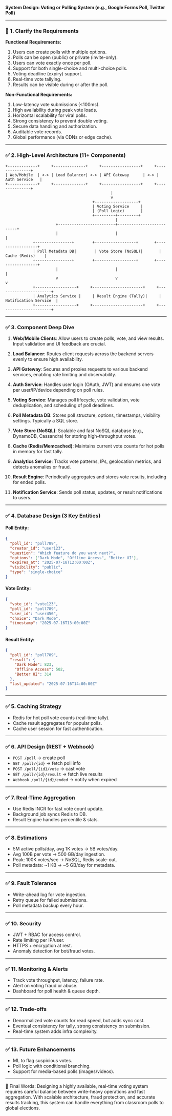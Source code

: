 **System Design: Voting or Polling System (e.g., Google Forms Poll, Twitter Poll)**

---

### 📅 1. Clarify the Requirements

**Functional Requirements:**

1. Users can create polls with multiple options.
2. Polls can be open (public) or private (invite-only).
3. Users can vote exactly once per poll.
4. Support for both single-choice and multi-choice polls.
5. Voting deadline (expiry) support.
6. Real-time vote tallying.
7. Results can be visible during or after the poll.

**Non-Functional Requirements:**

1. Low-latency vote submissions (<100ms).
2. High availability during peak vote loads.
3. Horizontal scalability for viral polls.
4. Strong consistency to prevent double voting.
5. Secure data handling and authorization.
6. Auditable vote records.
7. Global performance (via CDNs or edge cache).

---

### ✅ 2. High-Level Architecture (11+ Components)

```
+-------------+     +--------------+     +-----------------+     +---------------+
| Web/Mobile  | <-> | Load Balancer| <-> | API Gateway      | <-> | Auth Service   |
+-------------+     +--------------+     +-----------------+     +---------------+
                                              |
                                              v
                                      +-------------------+
                                      | Voting Service     |
                                      | (Poll Logic)       |
                                      +---------+---------+
                                                |
                      +-------------------------+--------------------------+
                      |                         |                          |
            +----------------+        +------------------+       +------------------+
            | Poll Metadata DB|        | Vote Store (NoSQL)|       | Cache (Redis)    |
            +----------------+        +------------------+       +------------------+
                      |                         |                          |
                      v                         v                          v
            +------------------+     +----------------------+     +-----------------------+
            | Analytics Service |     | Result Engine (Tally)|     | Notification Service  |
            +------------------+     +----------------------+     +-----------------------+
```

---

### ✅ 3. Component Deep Dive

1. **Web/Mobile Clients**: Allow users to create polls, vote, and view results. Input validation and UI feedback are crucial.

2. **Load Balancer**: Routes client requests across the backend servers evenly to ensure high availability.

3. **API Gateway**: Secures and proxies requests to various backend services, enabling rate limiting and observability.

4. **Auth Service**: Handles user login (OAuth, JWT) and ensures one vote per user/IP/device depending on poll rules.

5. **Voting Service**: Manages poll lifecycle, vote validation, vote deduplication, and scheduling of poll deadlines.

6. **Poll Metadata DB**: Stores poll structure, options, timestamps, visibility settings. Typically a SQL store.

7. **Vote Store (NoSQL)**: Scalable and fast NoSQL database (e.g., DynamoDB, Cassandra) for storing high-throughput votes.

8. **Cache (Redis/Memcached)**: Maintains current vote counts for hot polls in memory for fast tally.

9. **Analytics Service**: Tracks vote patterns, IPs, geolocation metrics, and detects anomalies or fraud.

10. **Result Engine**: Periodically aggregates and stores vote results, including for ended polls.

11. **Notification Service**: Sends poll status, updates, or result notifications to users.

---

### ✅ 4. Database Design (3 Key Entities)

#### Poll Entity:

```json
{
  "poll_id": "poll789",
  "creator_id": "user123",
  "question": "Which feature do you want next?",
  "options": ["Dark Mode", "Offline Access", "Better UI"],
  "expires_at": "2025-07-18T12:00:00Z",
  "visibility": "public",
  "type": "single-choice"
}
```

#### Vote Entity:

```json
{
  "vote_id": "vote123",
  "poll_id": "poll789",
  "user_id": "user456",
  "choice": "Dark Mode",
  "timestamp": "2025-07-16T13:00:00Z"
}
```

#### Result Entity:

```json
{
  "poll_id": "poll789",
  "result": {
    "Dark Mode": 823,
    "Offline Access": 502,
    "Better UI": 314
  },
  "last_updated": "2025-07-16T14:00:00Z"
}
```

---

### ✅ 5. Caching Strategy

- Redis for hot poll vote counts (real-time tally).
- Cache result aggregates for popular polls.
- Cache user session for fast authentication.

---

### ✅ 6. API Design (REST + Webhook)

- `POST /poll` → create poll
- `GET /poll/{id}` → fetch poll info
- `POST /poll/{id}/vote` → cast vote
- `GET /poll/{id}/result` → fetch live results
- `Webhook /poll/{id}/ended` → notify when expired

---

### ✅ 7. Real-Time Aggregation

- Use Redis INCR for fast vote count update.
- Background job syncs Redis to DB.
- Result Engine handles percentile & stats.

---

### ✅ 8. Estimations

- 5M active polls/day, avg 1K votes → 5B votes/day.
- Avg 100B per vote → 500 GB/day ingestion.
- Peak: 100K votes/sec → NoSQL, Redis scale-out.
- Poll metadata: \~1 KB → \~5 GB/day for metadata.

---

### ✅ 9. Fault Tolerance

- Write-ahead log for vote ingestion.
- Retry queue for failed submissions.
- Poll metadata backup every hour.

---

### ✅ 10. Security

- JWT + RBAC for access control.
- Rate limiting per IP/user.
- HTTPS + encryption at rest.
- Anomaly detection for bot/fraud votes.

---

### ✅ 11. Monitoring & Alerts

- Track vote throughput, latency, failure rate.
- Alert on voting fraud or abuse.
- Dashboard for poll health & queue depth.

---

### ✅ 12. Trade-offs

- Denormalized vote counts for read speed, but adds sync cost.
- Eventual consistency for tally, strong consistency on submission.
- Real-time system adds infra complexity.

---

### ✅ 13. Future Enhancements

- ML to flag suspicious votes.
- Poll logic with conditional branching.
- Support for media-based polls (images/videos).

---

🔄 Final Words: Designing a highly available, real-time voting system requires careful balance between write-heavy operations and fast aggregation. With scalable architecture, fraud protection, and accurate results tracking, this system can handle everything from classroom polls to global elections.

